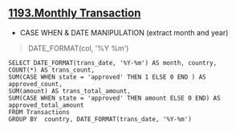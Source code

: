 ## [1193.Monthly Transaction](https://leetcode.com/problems/monthly-transactions-i/)
- CASE WHEN & DATE MANIPULATION (extract month and year) 
> DATE_FORMAT(col, '%Y %m')

```Mysql
SELECT DATE_FORMAT(trans_date, '%Y-%m') AS month, country,
COUNT(*) AS trans_count,
SUM(CASE WHEN state = 'approved' THEN 1 ELSE 0 END ) AS approved_count,
SUM(amount) AS trans_total_amount,
SUM(CASE WHEN state = 'approved' THEN amount ELSE 0 END) AS approved_total_amount
FROM Transactions 
GROUP BY  country, DATE_FORMAT(trans_date, '%Y-%m')
```
